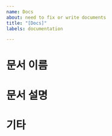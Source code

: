 ```yaml
---
name: Docs
about: need to fix or write documents
title: "[Docs]"
labels: documentation

---
```


# 문서 이름

# 문서 설명

# 기타
